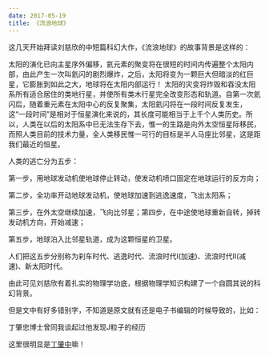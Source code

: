 ```yaml
---
date: 2017-05-19
title: 《流浪地球》
---
```


 

 这几天开始拜读刘慈欣的中短篇科幻大作，《流浪地球》的故事背景是这样的：

 

太阳的演化已向主星序外偏移，氦元素的聚变将在很短的时间内传遍整个太阳内部，由此产生一次叫氦闪的剧烈爆炸，之后，太阳将变为一颗巨大但暗淡的红巨星，它膨胀到如此之大，地球将在太阳内部运行！ 太阳的灾变将炸毁和吞没太阳系所有适合居住的类地行星，并使所有类木行星完全改变形态和轨道。自第一次氦闪后，随着重元素在太阳中心的反复聚集，太阳氦闪将在一段时间反复发生，这“一段时间”是相对于恒星演化来说的，其长度可能相当于上千个人类历史。所以，人类在以后的太阳系中已无法生存下去，惟一的生路是向外太空恒星际移民，而照人类目前的技术力量，全人类移民惟一可行的目标是半人马座比邻星，这是距我们最近的恒星。

 

 

人类的逃亡分为五步：

第一步，用地球发动机使地球停止转动，使发动机喷口固定在地球运行的反方向；

第二步，全功率开动地球发动机，使地球加速到逃逸速度，飞出太阳系；

第三步，在外太空继续加速，飞向比邻星；第四步，在中途使地球重新自转，掉转发动机方向，开始减速；

第五步，地球泊入比邻星轨道，成为这颗恒星的卫星。

人们把这五步分别称为刹车时代、逃逸时代、流浪时代Ⅰ(加速)、流浪时代Ⅱ(减速)、新太阳时代。

 

由此可见刘慈欣有着扎实的物理学功底，根据物理学知识构建了一个自圆其说的科幻背景。

 

 

但是文中有好多错别字，不知道是原文就有还是电子书编辑的时候导致的，比如：

 

丁肇忠博士曾同我谈起过他发现J粒子的经历

这里很明显是[丁肇中](http://www.baidu.com/link?url=uuWpK4FmjjtbGFofasA7QlhIgaKykmDKtk_Jpa-BNUOYTQQGvroJCRgAv-gCvzdjbJ8QPJDynot3ICjXekkMLWtOB65zUSAFzXJmSNYJaZiZ-3cFVm7g1bnax4k65OWH)嘛！

 

 

 